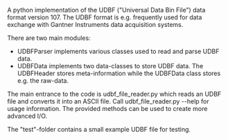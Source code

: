 A python implementation of the UDBF ("Universal Data Bin File") data format version 107. The UDBF format is e.g. frequently used for data exchange with 
Gantner Instruments data acquisition systems.

There are two main modules:
- UDBFParser implements various classes used to read and parse UDBF data.
- UDBFData implements two data-classes to store UDBF data. The UDBFHeader stores meta-information while the UDBFData class stores e.g. the raw-data.

The main entrance to the code is udbf_file_reader.py which reads an UDBF file and converts it into an ASCII file. Call udbf_file_reader.py --help for usage information. The provided methods 
can be used to create more advanced I/O.

The "test"-folder contains a small example UDBF file for testing.
